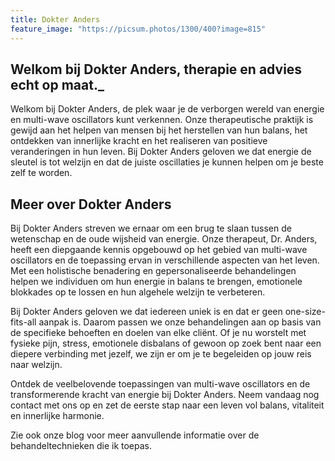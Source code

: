 ```yaml
---
title: Dokter Anders
feature_image: "https://picsum.photos/1300/400?image=815"
---
```


## Welkom bij Dokter Anders, therapie en advies echt op maat._

Welkom bij Dokter Anders, de plek waar je de verborgen wereld van energie en multi-wave oscillators kunt verkennen. Onze therapeutische praktijk is gewijd aan het helpen van mensen bij het herstellen van hun balans, het ontdekken van innerlijke kracht en het realiseren van positieve veranderingen in hun leven. Bij Dokter Anders geloven we dat energie de sleutel is tot welzijn en dat de juiste oscillaties je kunnen helpen om je beste zelf te worden.

## Meer over Dokter Anders

Bij Dokter Anders streven we ernaar om een brug te slaan tussen de wetenschap en de oude wijsheid van energie. Onze therapeut, Dr. Anders, heeft een diepgaande kennis opgebouwd op het gebied van multi-wave oscillators en de toepassing ervan in verschillende aspecten van het leven. Met een holistische benadering en gepersonaliseerde behandelingen helpen we individuen om hun energie in balans te brengen, emotionele blokkades op te lossen en hun algehele welzijn te verbeteren.

Bij Dokter Anders geloven we dat iedereen uniek is en dat er geen one-size-fits-all aanpak is. Daarom passen we onze behandelingen aan op basis van de specifieke behoeften en doelen van elke cliënt. Of je nu worstelt met fysieke pijn, stress, emotionele disbalans of gewoon op zoek bent naar een diepere verbinding met jezelf, we zijn er om je te begeleiden op jouw reis naar welzijn.

Ontdek de veelbelovende toepassingen van multi-wave oscillators en de transformerende kracht van energie bij Dokter Anders. Neem vandaag nog contact met ons op en zet de eerste stap naar een leven vol balans, vitaliteit en innerlijke harmonie.

Zie ook onze blog voor meer aanvullende informatie over de behandeltechnieken die ik toepas.
